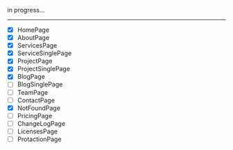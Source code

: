 in progress...

---

- [x] HomePage
- [x] AboutPage
- [x] ServicesPage
- [x] ServiceSinglePage
- [x] ProjectPage
- [x] ProjectSinglePage
- [x] BlogPage
- [ ] BlogSinglePage
- [ ] TeamPage
- [ ] ContactPage
- [x] NotFoundPage
- [ ] PricingPage
- [ ] ChangeLogPage
- [ ] LicensesPage
- [ ] ProtactionPage
